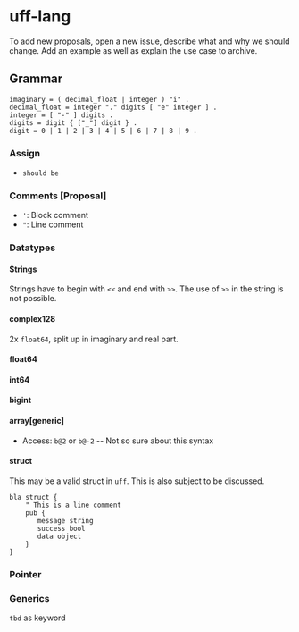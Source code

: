 # uff-lang

To add new proposals, open a new issue, describe what and why we should change. 
Add an example as well as explain the use case to archive.

## Grammar

```ebnf
imaginary = ( decimal_float | integer ) "i" .
decimal_float = integer "." digits [ "e" integer ] .
integer = [ "-" ] digits .
digits = digit { ["_"] digit } .
digit = 0 | 1 | 2 | 3 | 4 | 5 | 6 | 7 | 8 | 9 .
```

### Assign
- `should be`

### Comments [Proposal]
- `'`: Block comment
- `"`: Line comment

### Datatypes
#### Strings
Strings have to begin with `<<` and end with `>>`. The use of `>>` in the string is not possible.

#### complex128
2x `float64`, split up in imaginary and real part.

#### float64

#### int64

#### bigint

#### array[generic]
- Access: `b@2` or `b@-2` -- Not so sure about this syntax

#### struct
This may be a valid struct in `uff`. This is also subject to be discussed.
```uff
bla struct {
    " This is a line comment
    pub {
       message string
       success bool
       data object
    }
}
```

### Pointer

### Generics
`tbd` as keyword